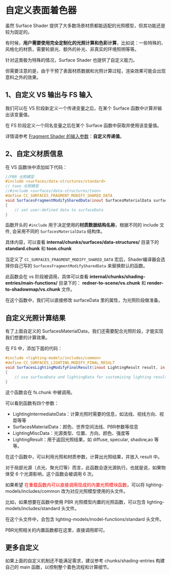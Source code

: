# 自定义表面着色器

虽然 Surface Shader 提供了大多数场景材质都能适配的光照模型，但其功能还是较为固定的。

有时候，**用户需要使用完全定制化的光照计算和色彩计算**，比如说：一些特殊的、风格化的材质，需要轮廓光、额外的补光、非真实的环境照明等等。

针对这类极为特殊的情况，Surface Shader 也提供了自定义能力。

但需要注意的是，由于干预了表面材质数据和光照计算过程，渲染效果可能会出现意料之外的效果。

## 1、自定义 VS 输出与 FS 输入

我们可以在 VS 阶段新定义一个传递变量之后，在某个 Surface 函数中计算并输出该变量值。

在 FS 阶段定义一个同名变量之后在某个 Surface 函数中获取并使用该变量值。

详情请参考 [Fragment Shader 的输入参数](./fs-input.md)：**自定义传递值**。

## 2、自定义材质信息

在 VS 函数块中添加如下代码：

```glsl
//PBR 光照模型
#include <surfaces/data-structures/standard>
// toon 光照模型
//#include <surfaces/data-structures/toon> 
#define CC_SURFACES_FRAGMENT_MODIFY_SHARED_DATA
void SurfacesFragmentModifySharedData(inout SurfacesMaterialData surfaceData)
{
    // set user-defined data to surfaceData
}
```

函数开头的 `#include` 用于决定使用的**材质数据结构名称**，根据不同的 include 文件, 会采用不同的 `SurfacesMaterialData` 结构体。

具体内容，可以查看 **internal/chunks/surfaces/data-structures/** 目录下的 **standard.chunk** 和 **toon.chunk**

当定义了 `CC_SURFACES_FRAGMENT_MODIFY_SHARED_DATA` 宏后，Shader编译器会选择你自己写的 `SurfacesFragmentModifySharedData` 来替换默认的函数。

此函数会在 vs 阶段被调用，具体可以查看 **internal/chunks/shading-entries/main-functions/** 目录下的： **redner-to-scene/vs.chunk** 和 **render-to-shadowmap/vs.chunk** 文件。

在这个函数中，我们可以直接修改 surfaceData 里的属性，为光照阶段做准备。

## 自定义光照计算结果

有了上面自定义的 SurfacesMaterialData，我们还需要配合光照阶段，才能实现我们想要的计算效果。

在 FS 中，添加下面的代码：

```glsl
#include <lighting-models/includes/common>
#define CC_SURFACES_LIGHTING_MODIFY_FINAL_RESULT
void SurfacesLightingModifyFinalResult(inout LightingResult result, in LightingIntermediateData lightingData, in SurfacesMaterialData surfaceData, in LightingMiscData miscData)
{
    // use surfaceData and lightingData for customizing lighting result
}
```

这个函数会在 fs.chunk 中被调用。

可以看到函数有四个参数：
- LightingIntermediateData：计算光照时需要的信息，如法线、视线方向、视距等等
- SurfacesMaterialData：颜色、世界空间法线、PBR参数等信息
- LightingMiscData：光源类型、位置、方向、颜色、强度等
- LightingResult：用于返回光照结果，如 diffuse, specular, shadow,ao 等等。

在这个函数中，可以利用光照和材质参数，计算出光照结果，并放入 result 中。

对于局部光源（点光、聚光灯等）而言，此函数会逐光源执行。也就是说，如果物体受 6 个光源影响，这个函数会被调用 6 次。

如果希望 <font color=#ff0000>在重载函数内可以直接调用现成的内置光照模块函数</font>，可以将 lighting-models/includes/common 改为对应光照模型使用的头文件。

比如，如果想要在函数中使用 PBR 光照模型内置的光照函数，可以包含 lighting-models/includes/standard 头文件。

在这个头文件中，会包含 lighting-models/model-functions/standard 头文件。

PBR光照相关的内置函数都在这里，直接调用即可。

## 更多自定义

如果上面的自定义机制还不能满足需求，建议参考 chunks/shading-entries 构建自己的 main 函数，以控制整个着色流程和计算细节。
